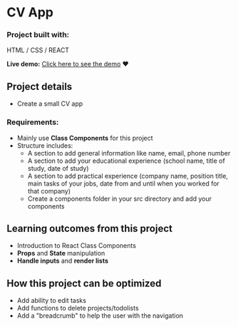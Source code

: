 # CV App

### Project built with:
HTML / CSS / REACT

**Live demo:** [Click here to see the demo](https://romainnm.github.io/cv-project) :heart:

## Project details
- Create a small CV app

### Requirements:
- Mainly use **Class Components** for this project
- Structure includes:
    - A section to add general information like name, email, phone number
    - A section to add your educational experience (school name, title of study, date of study)
    - A section to add practical experience (company name, position title, main tasks of your jobs, date from and until when you worked for that company)
    - Create a components folder in your src directory and add your components

## Learning outcomes from this project
- Introduction to React Class Components
- **Props** and **State** manipulation
- **Handle inputs** and **render lists** 


## How this project can be optimized
- Add ability to edit tasks
- Add functions to delete projects/todolists
- Add a "breadcrumb" to help the user with the navigation

